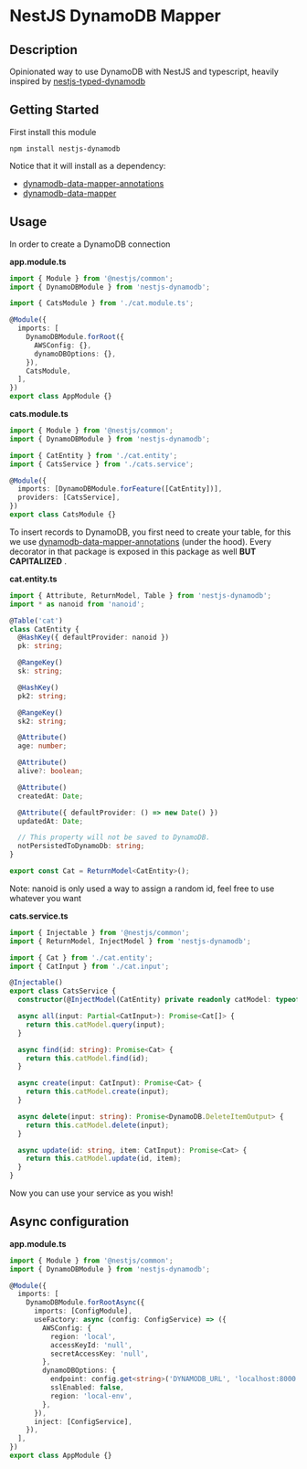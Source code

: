 # NestJS DynamoDB Mapper

## Description

Opinionated way to use DynamoDB with NestJS and typescript, heavily inspired by [nestjs-typed-dynamodb](https://www.npmjs.com/package/nestjs-typed-dynamodb)

## Getting Started

First install this module

`npm install nestjs-dynamodb`

Notice that it will install as a dependency:

- [dynamodb-data-mapper-annotations](https://github.com/awslabs/dynamodb-data-mapper-js/tree/master/packages/dynamodb-data-mapper-annotations)
- [dynamodb-data-mapper](https://github.com/awslabs/dynamodb-data-mapper-js/tree/master/packages/dynamodb-data-mapper)

## Usage

In order to create a DynamoDB connection

**app.module.ts**

```typescript
import { Module } from '@nestjs/common';
import { DynamoDBModule } from 'nestjs-dynamodb';

import { CatsModule } from './cat.module.ts';

@Module({
  imports: [
    DynamoDBModule.forRoot({
      AWSConfig: {},
      dynamoDBOptions: {},
    }),
    CatsModule,
  ],
})
export class AppModule {}
```

**cats.module.ts**

```typescript
import { Module } from '@nestjs/common';
import { DynamoDBModule } from 'nestjs-dynamodb';

import { CatEntity } from './cat.entity';
import { CatsService } from './cats.service';

@Module({
  imports: [DynamoDBModule.forFeature([CatEntity])],
  providers: [CatsService],
})
export class CatsModule {}
```

To insert records to DynamoDB, you first need to create your table, for this we use [dynamodb-data-mapper-annotations](https://github.com/awslabs/dynamodb-data-mapper-js/tree/master/packages/dynamodb-data-mapper-annotations) (under the hood). Every decorator in that package is exposed in this package as well **BUT CAPITALIZED** .

**cat.entity.ts**

```typescript
import { Attribute, ReturnModel, Table } from 'nestjs-dynamodb';
import * as nanoid from 'nanoid';

@Table('cat')
class CatEntity {
  @HashKey({ defaultProvider: nanoid })
  pk: string;

  @RangeKey()
  sk: string;

  @HashKey()
  pk2: string;

  @RangeKey()
  sk2: string;

  @Attribute()
  age: number;

  @Attribute()
  alive?: boolean;

  @Attribute()
  createdAt: Date;

  @Attribute({ defaultProvider: () => new Date() })
  updatedAt: Date;

  // This property will not be saved to DynamoDB.
  notPersistedToDynamoDb: string;
}

export const Cat = ReturnModel<CatEntity>();
```

Note: nanoid is only used a way to assign a random id, feel free to use whatever you want

**cats.service.ts**

```typescript
import { Injectable } from '@nestjs/common';
import { ReturnModel, InjectModel } from 'nestjs-dynamodb';

import { Cat } from './cat.entity';
import { CatInput } from './cat.input';

@Injectable()
export class CatsService {
  constructor(@InjectModel(CatEntity) private readonly catModel: typeof Cat) {}

  async all(input: Partial<CatInput>): Promise<Cat[]> {
    return this.catModel.query(input);
  }

  async find(id: string): Promise<Cat> {
    return this.catModel.find(id);
  }

  async create(input: CatInput): Promise<Cat> {
    return this.catModel.create(input);
  }

  async delete(input: string): Promise<DynamoDB.DeleteItemOutput> {
    return this.catModel.delete(input);
  }

  async update(id: string, item: CatInput): Promise<Cat> {
    return this.catModel.update(id, item);
  }
}
```

Now you can use your service as you wish!

## Async configuration

**app.module.ts**

```typescript
import { Module } from '@nestjs/common';
import { DynamoDBModule } from 'nestjs-dynamodb';

@Module({
  imports: [
    DynamoDBModule.forRootAsync({
      imports: [ConfigModule],
      useFactory: async (config: ConfigService) => ({
        AWSConfig: {
          region: 'local',
          accessKeyId: 'null',
          secretAccessKey: 'null',
        },
        dynamoDBOptions: {
          endpoint: config.get<string>('DYNAMODB_URL', 'localhost:8000'),
          sslEnabled: false,
          region: 'local-env',
        },
      }),
      inject: [ConfigService],
    }),
  ],
})
export class AppModule {}
```
